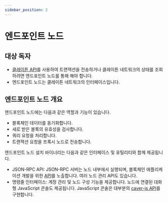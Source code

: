 ```yaml
---
sidebar_position: 2
---
```


# 엔드포인트 노드

## 대상 독자 <a id="intended-audience"></a>

- [클레이튼 API](../../references/json-rpc/json-rpc.md)를 사용하여 트랜잭션을 전송하거나 클레이튼 네트워크의 상태를 조회하려면 엔드포인트 노드를 통해 해야 합니다.
- 엔드포인트 노드는 클레이튼 네트워크의 인터페이스입니다.  

## 엔드포인트 노드 개요 <a id="endpoint-node-overview"></a>

엔드포인트 노드에는 다음과 같은 역할과 기능이 있습니다.

- 블록체인 데이터를 동기화합니다.
- 새로 받은 블록의 유효성을 검사합니다.
- 쿼리 요청을 처리합니다.
- 트랜잭션 요청을 프록시 노드로 전송합니다.

엔드포인트 노드 설치 바이너리는 다음과 같은 인터페이스 및 유틸리티와 함께 제공됩니다.

- JSON-RPC API: JSON-RPC 서버는 노드 내부에서 실행되며, 블록체인 애플리케이션 개발을 위한 [API](../../references/json-rpc/json-rpc.md)를 노출합니다. 여러 노드 관리 API도 있습니다.
- 명령줄 인터페이스: 계정 관리 및 노드 구성 기능을 제공합니다. 노드에 연결된 대화형 JavaScript 콘솔도 제공됩니다. JavaScript 콘솔은 대부분의 [caver-js API](../../references/sdk/caver-js/caver-js.md)를 구현합니다.